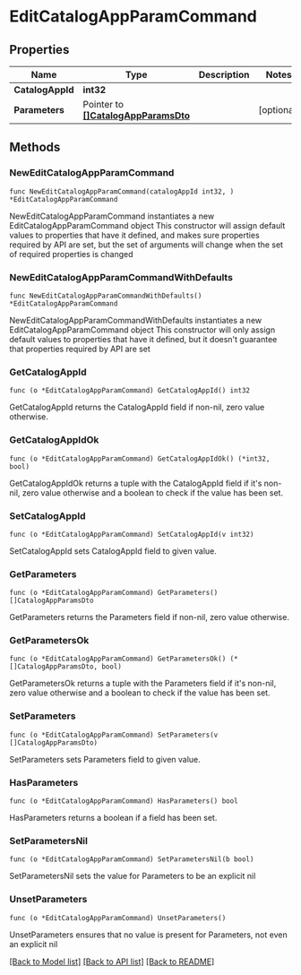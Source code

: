 # EditCatalogAppParamCommand

## Properties

Name | Type | Description | Notes
------------ | ------------- | ------------- | -------------
**CatalogAppId** | **int32** |  | 
**Parameters** | Pointer to [**[]CatalogAppParamsDto**](CatalogAppParamsDto.md) |  | [optional] 

## Methods

### NewEditCatalogAppParamCommand

`func NewEditCatalogAppParamCommand(catalogAppId int32, ) *EditCatalogAppParamCommand`

NewEditCatalogAppParamCommand instantiates a new EditCatalogAppParamCommand object
This constructor will assign default values to properties that have it defined,
and makes sure properties required by API are set, but the set of arguments
will change when the set of required properties is changed

### NewEditCatalogAppParamCommandWithDefaults

`func NewEditCatalogAppParamCommandWithDefaults() *EditCatalogAppParamCommand`

NewEditCatalogAppParamCommandWithDefaults instantiates a new EditCatalogAppParamCommand object
This constructor will only assign default values to properties that have it defined,
but it doesn't guarantee that properties required by API are set

### GetCatalogAppId

`func (o *EditCatalogAppParamCommand) GetCatalogAppId() int32`

GetCatalogAppId returns the CatalogAppId field if non-nil, zero value otherwise.

### GetCatalogAppIdOk

`func (o *EditCatalogAppParamCommand) GetCatalogAppIdOk() (*int32, bool)`

GetCatalogAppIdOk returns a tuple with the CatalogAppId field if it's non-nil, zero value otherwise
and a boolean to check if the value has been set.

### SetCatalogAppId

`func (o *EditCatalogAppParamCommand) SetCatalogAppId(v int32)`

SetCatalogAppId sets CatalogAppId field to given value.


### GetParameters

`func (o *EditCatalogAppParamCommand) GetParameters() []CatalogAppParamsDto`

GetParameters returns the Parameters field if non-nil, zero value otherwise.

### GetParametersOk

`func (o *EditCatalogAppParamCommand) GetParametersOk() (*[]CatalogAppParamsDto, bool)`

GetParametersOk returns a tuple with the Parameters field if it's non-nil, zero value otherwise
and a boolean to check if the value has been set.

### SetParameters

`func (o *EditCatalogAppParamCommand) SetParameters(v []CatalogAppParamsDto)`

SetParameters sets Parameters field to given value.

### HasParameters

`func (o *EditCatalogAppParamCommand) HasParameters() bool`

HasParameters returns a boolean if a field has been set.

### SetParametersNil

`func (o *EditCatalogAppParamCommand) SetParametersNil(b bool)`

 SetParametersNil sets the value for Parameters to be an explicit nil

### UnsetParameters
`func (o *EditCatalogAppParamCommand) UnsetParameters()`

UnsetParameters ensures that no value is present for Parameters, not even an explicit nil

[[Back to Model list]](../README.md#documentation-for-models) [[Back to API list]](../README.md#documentation-for-api-endpoints) [[Back to README]](../README.md)



